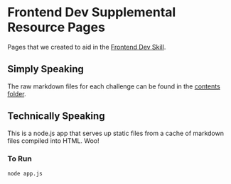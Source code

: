 # Frontend Dev Supplemental Resource Pages

Pages that we created to aid in the [Frontend Dev Skill](https://diy.org/skills/frontenddev).

## Simply Speaking

The raw markdown files for each challenge can be found in the [contents folder](https://github.com/diy/opensourcerer.diy.org/tree/master/content).

## Technically Speaking

This is a node.js app that serves up static files from a cache of markdown files compiled into HTML. Woo!

### To Run

    node app.js
